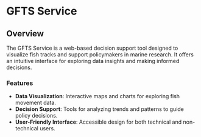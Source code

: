 # GFTS Service

## Overview

The GFTS Service is a web-based decision support tool designed to visualize fish tracks and support policymakers in marine research. It offers an intuitive interface for exploring data insights and making informed decisions.

### Features

- **Data Visualization**: Interactive maps and charts for exploring fish movement data.
- **Decision Support**: Tools for analyzing trends and patterns to guide policy decisions.
- **User-Friendly Interface**: Accessible design for both technical and non-technical users.

